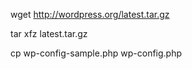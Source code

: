 wget http://wordpress.org/latest.tar.gz

tar xfz latest.tar.gz

cp wp-config-sample.php wp-config.php
